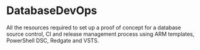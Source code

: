 # DatabaseDevOps
All the resources required to set up a proof of concept for a database source control, CI and release management process using ARM templates, PowerShell DSC, Redgate and VSTS.
